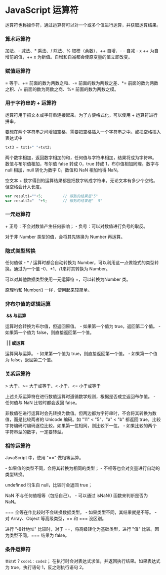 # JavaScript 运算符

运算符也称操作符，通过运算符可以对一个或多个值进行运算，并获取运算结果。



### 算术运算符

加法、- 减法、* 乘法、/ 除法、% 取模（余数）、++ 自增、- - 自减
 \- x ++ 为自增前的值，++ x 为新值。自增和自减都会使原变量的值立即改变。



### 赋值运算符

= 等于、+= 前面的数为两数之和、-= 前面的数为两数之差、*= 前面的数为两数之积、/= 前面的数为两数之商、%= 前面的数为两数之模。



### 用于字符串的 + 运算符

运算符用于把文本或字符串连接起来。为了方便格式化，可以使用 + 运算符进行拼串。

要想在两个字符串之间增加空格，需要把空格插入一个字符串之中。或把空格插入表达式中

```javascript
txt3 = txt1+" "+txt2;
```

两个数字相加，返回数字相加的和，任何值与字符串相加，结果将成为字符串。
数值与布尔值相加，布尔值 false 转成 0，true 转成 1，布尔值相加同理。数字与 null 相加，null 转化为数字 0。数值和 NaN 相加均得 NaN。

空文本 + 数字得到的运算结果都是把数字转成字符串，无论文本有多少个空格。但空格会计入长度。

```javascript
var result1=""+5;         // 得到的结果是"5"
var result2="  "+5;       // 得到的结果是"  5"
```



### 一元运算符

 \+   正号：不会对数值产生任何影响；
 \-	负号：可以对数值进行负号的取反。

对于非 Number 类型的值，会将其先转换为 Number 再运算。



### 隐式类型转换

任何值做 - * / 运算时都会自动转换为 Number，可以利用这一点做隐式的类型转换。通过为一个值 -0、*1、/1来将其转换为 Number。

可以对其他数据类型使用一元运算符 +，可以转换为Number 类。

原理均和 Number() 一样，使用起来较简单。



### 非布尔值的逻辑运算

​	**&& 与运算**

运算时会转换为布尔值，但返回原值。
 \- 如果第一个值为 true，返回第二个值。
 \- 如果第一个值为 false，则直接返回第一个值。

​	**| | 或运算**

运算同与运算。
 \- 如果第一个值为 true，则直接返回第一个值。
 \- 如果第一个值为 false，返回第二个值。



### 关系运算符

\> 大于、>= 大于或等于、< 小于、<= 小于或等于

上述关系运算符在进行数值运算时遵循数学规则，根据是否成立返回布尔值。
 \- 任何值与 NaN 比较时都会返回 false。

非数值在进行运算时会先转换为数值。但两边都为字符串时，不会将其转换为数值，而是比较两者的 Unicode 编码。如 "11" < "5"、"a" < "b" 都返回 true。比较字符编码时编码逐位比较。如果第一位相同，则比较下一位。
 \- 如果比较的两个字符串型的数字，一定要转型。



### 相等运算符

JavaScript 中，使用 "\=\=" 做相等运算。

 \- 如果值的类型不同，会将其转换为相同的类型；
 \- 不相等也会对变量进行自动的类型转换。

undefined 衍生自 null，比较时会返回 true；

NaN 不与任何值相等（包括自己）。
 \- 可以通过 isNaN() 函数来判断是否为 NaN。

\=\=\= 全等在作比较时不会转换数据类型。
 \- 如果类型不同，其结果就是不等。
 \- 对 Array、Object 等高级类型，\=\= 和 \=\=\= 没区别。

进行 "指针地址" 比较时，对于 \=\=，将高级转化为基础类型，进行 "值" 比较。因为类型不同，\=\=\= 结果为 false。



### 条件运算符

`表达式` ? `code1` : `code2`；
在执行时会对表达式求值，并返回执行结果。如果表达式为 true，执行语句 1，反之则执行语句 2。